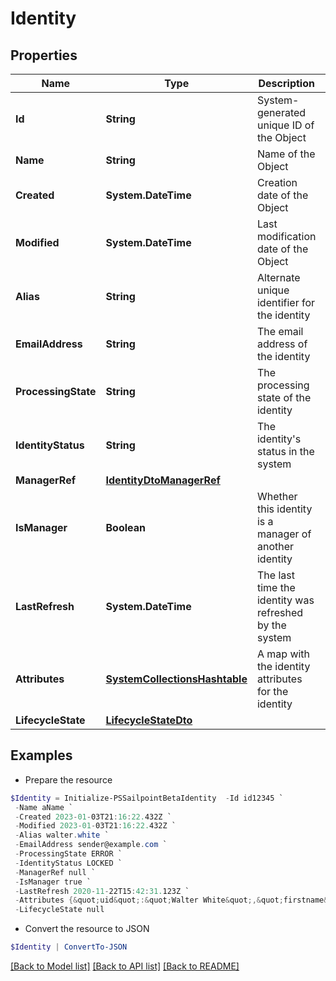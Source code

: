 # Identity
## Properties

Name | Type | Description | Notes
------------ | ------------- | ------------- | -------------
**Id** | **String** | System-generated unique ID of the Object | [optional] [readonly] 
**Name** | **String** | Name of the Object | 
**Created** | **System.DateTime** | Creation date of the Object | [optional] [readonly] 
**Modified** | **System.DateTime** | Last modification date of the Object | [optional] [readonly] 
**Alias** | **String** | Alternate unique identifier for the identity | [optional] 
**EmailAddress** | **String** | The email address of the identity | [optional] 
**ProcessingState** | **String** | The processing state of the identity | [optional] 
**IdentityStatus** | **String** | The identity&#39;s status in the system | [optional] 
**ManagerRef** | [**IdentityDtoManagerRef**](IdentityDtoManagerRef.md) |  | [optional] 
**IsManager** | **Boolean** | Whether this identity is a manager of another identity | [optional] [default to $false]
**LastRefresh** | **System.DateTime** | The last time the identity was refreshed by the system | [optional] 
**Attributes** | [**SystemCollectionsHashtable**](.md) | A map with the identity attributes for the identity | [optional] 
**LifecycleState** | [**LifecycleStateDto**](LifecycleStateDto.md) |  | [optional] 

## Examples

- Prepare the resource
```powershell
$Identity = Initialize-PSSailpointBetaIdentity  -Id id12345 `
 -Name aName `
 -Created 2023-01-03T21:16:22.432Z `
 -Modified 2023-01-03T21:16:22.432Z `
 -Alias walter.white `
 -EmailAddress sender@example.com `
 -ProcessingState ERROR `
 -IdentityStatus LOCKED `
 -ManagerRef null `
 -IsManager true `
 -LastRefresh 2020-11-22T15:42:31.123Z `
 -Attributes {&quot;uid&quot;:&quot;Walter White&quot;,&quot;firstname&quot;:&quot;walter&quot;,&quot;cloudStatus&quot;:&quot;UNREGISTERED&quot;,&quot;displayName&quot;:&quot;Walter White&quot;,&quot;identificationNumber&quot;:&quot;942&quot;,&quot;lastSyncDate&quot;:1470348809380,&quot;email&quot;:&quot;walter@gmail.com&quot;,&quot;lastname&quot;:&quot;white&quot;} `
 -LifecycleState null
```

- Convert the resource to JSON
```powershell
$Identity | ConvertTo-JSON
```

[[Back to Model list]](../README.md#documentation-for-models) [[Back to API list]](../README.md#documentation-for-api-endpoints) [[Back to README]](../README.md)

